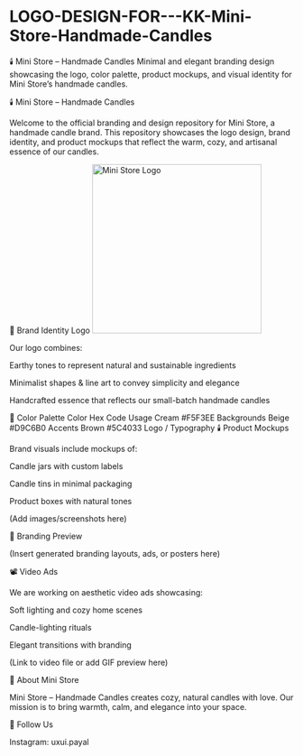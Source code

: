 # LOGO-DESIGN-FOR---KK-Mini-Store-Handmade-Candles
🕯️ Mini Store – Handmade Candles Minimal and elegant branding design showcasing the logo, color palette, product mockups, and visual identity for Mini Store’s handmade candles.

🕯️ Mini Store – Handmade Candles

Welcome to the official branding and design repository for Mini Store, a handmade candle brand.
This repository showcases the logo design, brand identity, and product mockups that reflect the warm, cozy, and artisanal essence of our candles.

🌿 Brand Identity
Logo
<img src="your-logo-file.png" width="300" alt="Mini Store Logo">

Our logo combines:

Earthy tones to represent natural and sustainable ingredients

Minimalist shapes & line art to convey simplicity and elegance

Handcrafted essence that reflects our small-batch handmade candles

🎨 Color Palette
Color	Hex Code	Usage
Cream	#F5F3EE	Backgrounds
Beige	#D9C6B0	Accents
Brown	#5C4033	Logo / Typography
🕯️ Product Mockups

Brand visuals include mockups of:

Candle jars with custom labels

Candle tins in minimal packaging

Product boxes with natural tones

(Add images/screenshots here)

📸 Branding Preview

(Insert generated branding layouts, ads, or posters here)

📽️ Video Ads

We are working on aesthetic video ads showcasing:

Soft lighting and cozy home scenes

Candle-lighting rituals

Elegant transitions with branding

(Link to video file or add GIF preview here)

🚀 About Mini Store

Mini Store – Handmade Candles creates cozy, natural candles with love.
Our mission is to bring warmth, calm, and elegance into your space.

🔗 Follow Us

Instagram: uxui.payal
